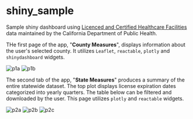 # shiny_sample
Sample shiny dashboard using [Licenced and Certified Healthcare Facilities](https://data.chhs.ca.gov/dataset/healthcare-facility-locations/resource/098bbc36-044d-441f-9442-1f4db4d8aaa0) data maintained by the California Department of Public Health.

THe first page of the app, "**County Measures**", displays information about the user's selected county. It utilizes `Leaflet`, `reactable`, `plotly` and `shinydashboard` widgets.  

![p1a](https://github.com/sgrever/shiny_sample/assets/65444406/343ef57c-352f-406b-b079-5358ac38a6e8)
![p1b](https://github.com/sgrever/shiny_sample/assets/65444406/0cb51ca0-7556-4b7e-a3d3-5659ec9d7f51)


The second tab of the app, "**State Measures**" produces a summary of the entire statewide dataset. The top plot displays license expiration dates categorized into yearly quarters. The table below can be filtered and downloaded by the user. This page utilizes `plotly` and `reactable` widgets.  

![p2a](https://github.com/sgrever/shiny_sample/assets/65444406/efce6a31-e610-476f-a3f9-34fb8f2d0d9b)
![p2b](https://github.com/sgrever/shiny_sample/assets/65444406/9686f746-4c03-4c6b-ac46-05bf8681b780)
![p2c](https://github.com/sgrever/shiny_sample/assets/65444406/9a3172dc-a5a6-497f-9872-98d8a2be71b3)
